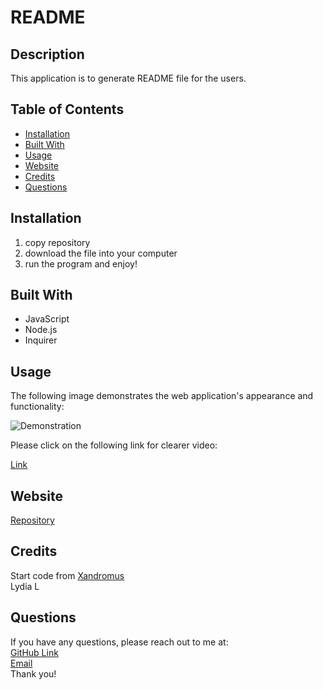 # README

## Description
This application is to generate README file for the users. 

## Table of Contents
* [Installation](#installation)
* [Built With](#builtwith)
* [Usage](#usage)
* [Website](#website)
* [Credits](#credits)
* [Questions](#questions)

## Installation 
  1. copy repository
  2. download the file into your computer
  3. run the program and enjoy!

## Built With
* JavaScript
* Node.js
* Inquirer
  
## Usage 
The following image demonstrates the web application's appearance and functionality:
<p><img src="./src/README-generator.gif" alt="Demonstration"/></p>
Please click on the following link for clearer video:
<p><a href="https://watch.screencastify.com/v/WCzGjdQZBCHbf1ojARLu">Link</a></p>

## Website
[Repository](https://github.com/flowingcityloy/README-generator)

## Credits

Start code from <a href="https://github.com/coding-boot-camp/potential-enigma">Xandromus</a><br>
Lydia L
    
## Questions
  
  If you have any questions, please reach out to me at:<br>
  <a href="https://github.com/flowingcityloy">GitHub Link</a><br>
  <a href="mailto:lydia_art@yahoo.com">Email</a><br>
  Thank you!
    
